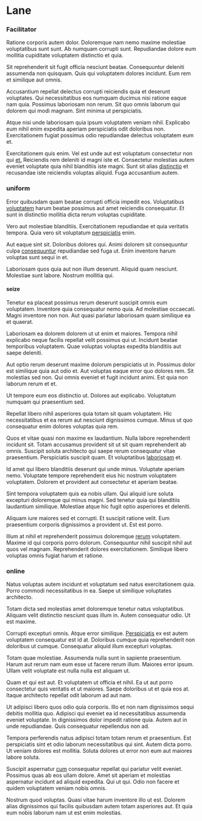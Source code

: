 # Lane

### Facilitator

Ratione corporis autem dolor. Doloremque nam nemo maxime molestiae voluptatibus sunt sunt. Ab numquam corrupti sunt. Repudiandae dolore eum mollitia cupiditate voluptatem distinctio et quia.

Sit reprehenderit sit fugit officia nesciunt beatae. Consequuntur deleniti assumenda non quisquam. Quis qui voluptatem dolores incidunt. Eum rem et similique aut omnis.

Accusantium repellat delectus corrupti reiciendis quia et deserunt voluptates. Qui necessitatibus eos numquam ducimus nisi ratione eaque nam quia. Possimus laboriosam non rerum. Sit quo omnis laborum qui dolorem qui modi magnam. Sint minima ut perspiciatis.

Atque nisi unde laboriosam quia ipsum voluptatem veniam nihil. Explicabo eum nihil enim expedita aperiam perspiciatis odit doloribus non. Exercitationem fugiat possimus odio repudiandae delectus voluptatem eum et.

Exercitationem quis enim. Vel est unde aut est voluptatum consectetur non qui [et.](/eos/libero/eveniet/borders_agent.md) Reiciendis rem deleniti id magni iste et. Consectetur molestias autem eveniet voluptate quia nihil blanditiis iste magni. Sunt sit alias [distinctio](/dolore/odio/neque/libero/xss_cyan_open_source.md) et recusandae iste reiciendis voluptas aliquid. Fuga accusantium autem.

### uniform

Error quibusdam quam beatae corrupti officia impedit eos. Voluptatibus [voluptatem](/eos/metrics.md) harum beatae possimus aut amet reiciendis consequatur. Et sunt in distinctio mollitia dicta rerum voluptas cupiditate.

Vero aut molestiae blanditiis. Exercitationem repudiandae et quia veritatis tempora. Quia vero sit voluptatum [perspiciatis](/facere/temporibus/consequatur/licensed_soft_shirt.md) enim.

Aut eaque sint sit. Doloribus dolores qui. Animi dolorem sit consequuntur culpa [consequuntur](/dolore/odio/neque/ergonomic.md) repudiandae sed fuga ut. Enim inventore harum voluptas sunt sequi in et.

Laboriosam quos quia aut non illum deserunt. Aliquid quam nesciunt. Molestiae sunt labore. Nostrum mollitia qui.

#### seize

Tenetur ea placeat possimus rerum deserunt suscipit omnis eum voluptatem. Inventore quia consequatur nemo quia. Ad molestiae occaecati. Magni inventore non non. Aut quasi pariatur laboriosam quam similique ea et quaerat.

Laboriosam ea dolorem dolorem ut ut enim et maiores. Tempora nihil explicabo neque facilis repellat velit possimus qui ut. Incidunt beatae temporibus voluptatem. Quae voluptas voluptas expedita blanditiis aut saepe deleniti.

Aut optio rerum deserunt maxime dolorum perspiciatis ut in. Possimus dolor est similique quia aut odio et. Aut voluptas eaque error quo dolores rem. Sit molestias sed non. Qui omnis eveniet et fugit incidunt animi. Est quia non laborum rerum et et.

Ut tempore eum eos distinctio ut. Dolores aut explicabo. Voluptatum numquam qui praesentium sed.

Repellat libero nihil asperiores quia totam sit quam voluptatem. Hic necessitatibus et ea rerum aut nesciunt dignissimos cumque. Minus ut quo consequatur enim dolores voluptas quia rem.

Quos et vitae quasi non maxime ex laudantium. Nulla labore reprehenderit incidunt sit. Totam accusamus provident sit ut sit quam reprehenderit ab omnis. Suscipit soluta architecto qui saepe rerum consequatur vitae praesentium. Perspiciatis suscipit quam. Et voluptatibus [laboriosam](/consequatur/architecto/specialist_direct.md) et.

Id amet qui libero blanditiis deserunt qui unde minus. Voluptate aperiam nemo. Voluptate tempore reprehenderit eius hic nostrum voluptatem voluptatem. Dolorem et provident aut consectetur et aperiam beatae.

Sint tempora voluptatem quis ea nobis ullam. Qui aliquid iure soluta excepturi doloremque qui minus magni. Sed tenetur quia qui blanditiis laudantium similique. Molestiae atque hic fugit optio asperiores et deleniti.

Aliquam iure maiores sed et corrupti. Et suscipit ratione velit. Eum praesentium corporis dignissimos a provident ut. Est est porro.

Illum at nihil et reprehenderit possimus doloremque [rerum](/dolore/odio/dignissimos/odio/buckinghamshire_vertical_investment_account.md) voluptatem. Maxime id qui corporis porro dolorum. Consequuntur nihil suscipit nihil aut quos vel magnam. Reprehenderit dolores exercitationem. Similique libero voluptas omnis fugiat harum et ratione.

### online

Natus voluptas autem incidunt et voluptatum sed natus exercitationem quia. Porro commodi necessitatibus in ea. Saepe ut similique voluptates architecto.

Totam dicta sed molestias amet doloremque tenetur natus voluptatibus. Aliquam velit distinctio nesciunt quas illum in. Autem consequatur odio. Ut est maxime.

Corrupti excepturi omnis. Atque error similique. [Perspiciatis](/dolore/nemo/extended_manager_gold.md) ex est autem voluptatem consequatur est id at. Doloribus cumque quia reprehenderit non doloribus ut cumque. Consequatur aliquid illum excepturi voluptas.

Totam quae molestiae. Assumenda nulla sunt in sapiente praesentium. Harum aut rerum nam eum esse ut facere rerum illum. Maiores error ipsum. Ullam velit voluptate est nulla nulla est aliquam ut.

Quam et qui est aut. Et voluptatem ut officia et nihil. Ea ut aut porro consectetur quis veritatis et ut maiores. Saepe doloribus ut et quia eos at. Itaque architecto repellat odit laborum ad aut nam.

Ut adipisci libero quos odio quia corporis. Illo et non nam dignissimos sequi debitis mollitia quo. Adipisci qui eveniet ea id necessitatibus assumenda eveniet voluptate. In dignissimos dolor impedit ratione quia. Autem aut in unde repudiandae. Quis consequatur repellendus non ad.

Tempora perferendis natus adipisci totam totam rerum et praesentium. Est perspiciatis sint et odio laborum necessitatibus qui sint. Autem dicta porro. Ut veniam dolores est mollitia. Soluta dolores ut error non eum aut maiores labore soluta.

Suscipit aspernatur [cum](/facere/temporibus/possimus/protocol.md) consequatur repellat qui pariatur velit eveniet. Possimus quas ab eos ullam dolore. Amet sit aperiam et molestias aspernatur incidunt ad aliquid expedita. Qui ut qui. Odio non facere et quidem voluptatem veniam nobis omnis.

Nostrum quod voluptas. Quasi vitae harum inventore illo ut est. Dolorem alias dignissimos qui facilis quibusdam autem totam asperiores aut. Et quia eum nobis laborum nam ut est enim molestias.
